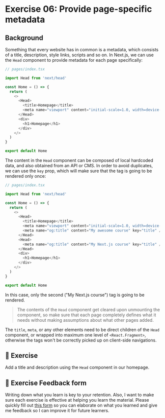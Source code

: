 # Exercise 06: Provide page-specific metadata

## Background
Something that every website has in common is a metadata, which consists of a title, description, style links, scripts and so on. In Next.js, we can use the `Head` component to provide metadata for each page specifically:

```typescript
// pages/index.tsx

import Head from 'next/head'

const Home = () => {
  return (
    <>
      <Head>
        <title>Homepage</title>
        <meta name="viewport" content="initial-scale=1.0, width=device-width" />
      </Head>
      <div>
        <h1>Homepage</h1>
      </div>
    </>
  )
}

export default Home
```

The content in the `Head` component can be composed of local hardcoded data, and also obtained from an API or CMS. In order to avoid duplicates, we can use the `key` prop, which will make sure that the tag is going to be rendered only once:

```typescript
// pages/index.tsx

import Head from 'next/head'

const Home = () => {
  return (
    <>
      <Head>
        <title>Homepage</title>
        <meta name="viewport" content="initial-scale=1.0, width=device-width" />
        <meta name="og:title" content="My awesome course" key="title" />
      </Head>
      <Head>
        <meta name="og:title" content="My Next.js course" key="title" /> // <--- this tag will be rendered
      </Head>
      <div>
        <h1>Homepage</h1>
      </div>
    </>
  )
}

export default Home
```

In this case, only the second ("My Next.js course") tag is going to be rendered.

> The contents of the `Head` component get cleared upon unmounting the component, so make sure that each page completely defines what it needs without making assumptions about what other pages added.

The `title`, `meta`, or any other elements need to be direct children of the `Head` component, or wrapped into maximum one level of `<React.Fragment>`, otherwise the tags won't be correctly picked up on client-side navigations.

## 🚀 Exercise

Add a title and description using the `Head` component in our homepage.

## 🍩 Exercise Feedback form

Writing down what you learn is key to your retention. Also, I want to make sure each exercise is effective at helping you learn the material. Please quickly fill out [this form](https://docs.google.com/forms/d/e/1FAIpQLSeKPJV5UInaNFlZawN7vZdNyPngyinrkp7eoQO0vzwGzh2EtQ/viewform?usp=pp_url&entry.651170566=Exercise+06+-+Provide+page-specific+metadata) so you can elaborate on what you learned and give me feedback so I can improve it for future learners.